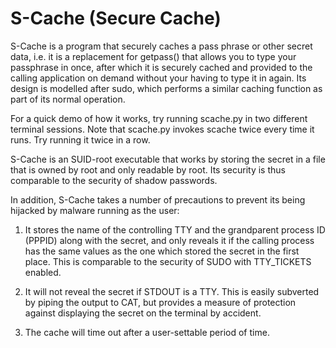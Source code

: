 # S-Cache (Secure Cache)

S-Cache is a program that securely caches a pass phrase or other secret
data, i.e. it is a replacement for getpass() that allows you to type your
passphrase in once, after which it is securely cached and provided to
the calling application on demand without your having to type it in again.
Its design is modelled after sudo, which performs a similar caching function
as part of its normal operation.

For a quick demo of how it works, try running scache.py in two different
terminal sessions.  Note that scache.py invokes scache twice every time
it runs.  Try running it twice in a row.

S-Cache is an SUID-root executable that works by storing the secret in
a file that is owned by root and only readable by root.  Its security is
thus comparable to the security of shadow passwords.

In addition, S-Cache takes a number of precautions to prevent its being
hijacked by malware running as the user:

1.  It stores the name of the controlling TTY and the grandparent process
ID (PPPID) along with the secret, and only reveals it if the calling
process has the same values as the one which stored the secret in the
first place.  This is comparable to the security of SUDO with TTY_TICKETS
enabled.

2.  It will not reveal the secret if STDOUT is a TTY.  This is easily
subverted by piping the output to CAT, but provides a measure of protection
against displaying the secret on the terminal by accident.

3.  The cache will time out after a user-settable period of time.
